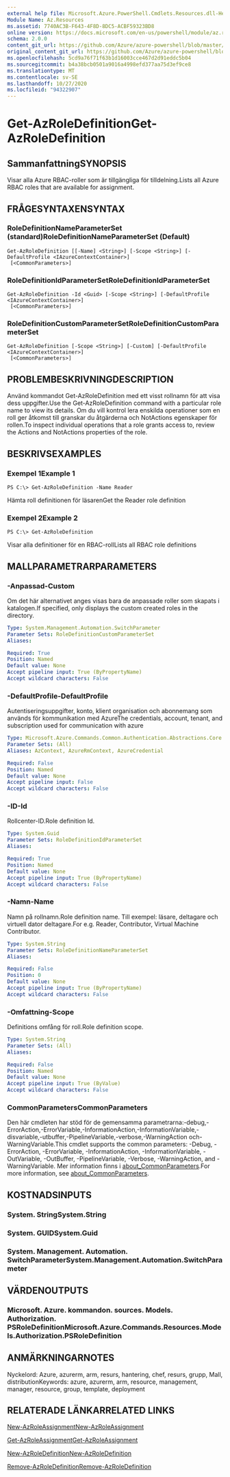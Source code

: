 ```yaml
---
external help file: Microsoft.Azure.PowerShell.Cmdlets.Resources.dll-Help.xml
Module Name: Az.Resources
ms.assetid: 7740AC3B-F643-4F8D-8DC5-ACBF59323BD8
online version: https://docs.microsoft.com/en-us/powershell/module/az.resources/get-azroledefinition
schema: 2.0.0
content_git_url: https://github.com/Azure/azure-powershell/blob/master/src/Resources/Resources/help/Get-AzRoleDefinition.md
original_content_git_url: https://github.com/Azure/azure-powershell/blob/master/src/Resources/Resources/help/Get-AzRoleDefinition.md
ms.openlocfilehash: 5cd9a76f71f63b1d16003cce467d2d91eddc5b04
ms.sourcegitcommit: b4a38bcb0501a9016a4998efd377aa75d3ef9ce8
ms.translationtype: MT
ms.contentlocale: sv-SE
ms.lasthandoff: 10/27/2020
ms.locfileid: "94322907"
---
```

# <span data-ttu-id="f4bef-101">Get-AzRoleDefinition</span><span class="sxs-lookup"><span data-stu-id="f4bef-101">Get-AzRoleDefinition</span></span>

## <span data-ttu-id="f4bef-102">Sammanfattning</span><span class="sxs-lookup"><span data-stu-id="f4bef-102">SYNOPSIS</span></span>
<span data-ttu-id="f4bef-103">Visar alla Azure RBAC-roller som är tillgängliga för tilldelning.</span><span class="sxs-lookup"><span data-stu-id="f4bef-103">Lists all Azure RBAC roles that are available for assignment.</span></span>

## <span data-ttu-id="f4bef-104">FRÅGESYNTAXEN</span><span class="sxs-lookup"><span data-stu-id="f4bef-104">SYNTAX</span></span>

### <span data-ttu-id="f4bef-105">RoleDefinitionNameParameterSet (standard)</span><span class="sxs-lookup"><span data-stu-id="f4bef-105">RoleDefinitionNameParameterSet (Default)</span></span>
```
Get-AzRoleDefinition [[-Name] <String>] [-Scope <String>] [-DefaultProfile <IAzureContextContainer>]
 [<CommonParameters>]
```

### <span data-ttu-id="f4bef-106">RoleDefinitionIdParameterSet</span><span class="sxs-lookup"><span data-stu-id="f4bef-106">RoleDefinitionIdParameterSet</span></span>
```
Get-AzRoleDefinition -Id <Guid> [-Scope <String>] [-DefaultProfile <IAzureContextContainer>]
 [<CommonParameters>]
```

### <span data-ttu-id="f4bef-107">RoleDefinitionCustomParameterSet</span><span class="sxs-lookup"><span data-stu-id="f4bef-107">RoleDefinitionCustomParameterSet</span></span>
```
Get-AzRoleDefinition [-Scope <String>] [-Custom] [-DefaultProfile <IAzureContextContainer>]
 [<CommonParameters>]
```

## <span data-ttu-id="f4bef-108">PROBLEMBESKRIVNING</span><span class="sxs-lookup"><span data-stu-id="f4bef-108">DESCRIPTION</span></span>
<span data-ttu-id="f4bef-109">Använd kommandot Get-AzRoleDefinition med ett visst rollnamn för att visa dess uppgifter.</span><span class="sxs-lookup"><span data-stu-id="f4bef-109">Use the Get-AzRoleDefinition command with a particular role name to view its details.</span></span>
<span data-ttu-id="f4bef-110">Om du vill kontrol lera enskilda operationer som en roll ger åtkomst till granskar du åtgärderna och NotActions egenskaper för rollen.</span><span class="sxs-lookup"><span data-stu-id="f4bef-110">To inspect individual operations that a role grants access to, review the Actions and NotActions properties of the role.</span></span>

## <span data-ttu-id="f4bef-111">BESKRIVS</span><span class="sxs-lookup"><span data-stu-id="f4bef-111">EXAMPLES</span></span>

### <span data-ttu-id="f4bef-112">Exempel 1</span><span class="sxs-lookup"><span data-stu-id="f4bef-112">Example 1</span></span>
```
PS C:\> Get-AzRoleDefinition -Name Reader
```

<span data-ttu-id="f4bef-113">Hämta roll definitionen för läsaren</span><span class="sxs-lookup"><span data-stu-id="f4bef-113">Get the Reader role definition</span></span>

### <span data-ttu-id="f4bef-114">Exempel 2</span><span class="sxs-lookup"><span data-stu-id="f4bef-114">Example 2</span></span>
```
PS C:\> Get-AzRoleDefinition
```

<span data-ttu-id="f4bef-115">Visar alla definitioner för en RBAC-roll</span><span class="sxs-lookup"><span data-stu-id="f4bef-115">Lists all RBAC role definitions</span></span>

## <span data-ttu-id="f4bef-116">MALLPARAMETRAR</span><span class="sxs-lookup"><span data-stu-id="f4bef-116">PARAMETERS</span></span>

### <span data-ttu-id="f4bef-117">-Anpassad</span><span class="sxs-lookup"><span data-stu-id="f4bef-117">-Custom</span></span>
<span data-ttu-id="f4bef-118">Om det här alternativet anges visas bara de anpassade roller som skapats i katalogen.</span><span class="sxs-lookup"><span data-stu-id="f4bef-118">If specified, only displays the custom created roles in the directory.</span></span>

```yaml
Type: System.Management.Automation.SwitchParameter
Parameter Sets: RoleDefinitionCustomParameterSet
Aliases:

Required: True
Position: Named
Default value: None
Accept pipeline input: True (ByPropertyName)
Accept wildcard characters: False
```

### <span data-ttu-id="f4bef-119">-DefaultProfile</span><span class="sxs-lookup"><span data-stu-id="f4bef-119">-DefaultProfile</span></span>
<span data-ttu-id="f4bef-120">Autentiseringsuppgifter, konto, klient organisation och abonnemang som används för kommunikation med Azure</span><span class="sxs-lookup"><span data-stu-id="f4bef-120">The credentials, account, tenant, and subscription used for communication with azure</span></span>

```yaml
Type: Microsoft.Azure.Commands.Common.Authentication.Abstractions.Core.IAzureContextContainer
Parameter Sets: (All)
Aliases: AzContext, AzureRmContext, AzureCredential

Required: False
Position: Named
Default value: None
Accept pipeline input: False
Accept wildcard characters: False
```

### <span data-ttu-id="f4bef-121">-ID</span><span class="sxs-lookup"><span data-stu-id="f4bef-121">-Id</span></span>
<span data-ttu-id="f4bef-122">Rollcenter-ID.</span><span class="sxs-lookup"><span data-stu-id="f4bef-122">Role definition Id.</span></span>

```yaml
Type: System.Guid
Parameter Sets: RoleDefinitionIdParameterSet
Aliases:

Required: True
Position: Named
Default value: None
Accept pipeline input: True (ByPropertyName)
Accept wildcard characters: False
```

### <span data-ttu-id="f4bef-123">-Namn</span><span class="sxs-lookup"><span data-stu-id="f4bef-123">-Name</span></span>
<span data-ttu-id="f4bef-124">Namn på rollnamn.</span><span class="sxs-lookup"><span data-stu-id="f4bef-124">Role definition name.</span></span>
<span data-ttu-id="f4bef-125">Till exempel: läsare, deltagare och virtuell dator deltagare.</span><span class="sxs-lookup"><span data-stu-id="f4bef-125">For e.g. Reader, Contributor, Virtual Machine Contributor.</span></span>

```yaml
Type: System.String
Parameter Sets: RoleDefinitionNameParameterSet
Aliases:

Required: False
Position: 0
Default value: None
Accept pipeline input: True (ByPropertyName)
Accept wildcard characters: False
```

### <span data-ttu-id="f4bef-126">-Omfattning</span><span class="sxs-lookup"><span data-stu-id="f4bef-126">-Scope</span></span>
<span data-ttu-id="f4bef-127">Definitions omfång för roll.</span><span class="sxs-lookup"><span data-stu-id="f4bef-127">Role definition scope.</span></span>

```yaml
Type: System.String
Parameter Sets: (All)
Aliases:

Required: False
Position: Named
Default value: None
Accept pipeline input: True (ByValue)
Accept wildcard characters: False
```

### <span data-ttu-id="f4bef-128">CommonParameters</span><span class="sxs-lookup"><span data-stu-id="f4bef-128">CommonParameters</span></span>
<span data-ttu-id="f4bef-129">Den här cmdleten har stöd för de gemensamma parametrarna:-debug,-ErrorAction,-ErrorVariable,-InformationAction,-InformationVariable,-disvariable,-utbuffer,-PipelineVariable,-verbose,-WarningAction och-WarningVariable.</span><span class="sxs-lookup"><span data-stu-id="f4bef-129">This cmdlet supports the common parameters: -Debug, -ErrorAction, -ErrorVariable, -InformationAction, -InformationVariable, -OutVariable, -OutBuffer, -PipelineVariable, -Verbose, -WarningAction, and -WarningVariable.</span></span> <span data-ttu-id="f4bef-130">Mer information finns i [about_CommonParameters](http://go.microsoft.com/fwlink/?LinkID=113216).</span><span class="sxs-lookup"><span data-stu-id="f4bef-130">For more information, see [about_CommonParameters](http://go.microsoft.com/fwlink/?LinkID=113216).</span></span>

## <span data-ttu-id="f4bef-131">KOSTNADS</span><span class="sxs-lookup"><span data-stu-id="f4bef-131">INPUTS</span></span>

### <span data-ttu-id="f4bef-132">System. String</span><span class="sxs-lookup"><span data-stu-id="f4bef-132">System.String</span></span>

### <span data-ttu-id="f4bef-133">System. GUID</span><span class="sxs-lookup"><span data-stu-id="f4bef-133">System.Guid</span></span>

### <span data-ttu-id="f4bef-134">System. Management. Automation. SwitchParameter</span><span class="sxs-lookup"><span data-stu-id="f4bef-134">System.Management.Automation.SwitchParameter</span></span>

## <span data-ttu-id="f4bef-135">VÄRDEN</span><span class="sxs-lookup"><span data-stu-id="f4bef-135">OUTPUTS</span></span>

### <span data-ttu-id="f4bef-136">Microsoft. Azure. kommandon. sources. Models. Authorization. PSRoleDefinition</span><span class="sxs-lookup"><span data-stu-id="f4bef-136">Microsoft.Azure.Commands.Resources.Models.Authorization.PSRoleDefinition</span></span>

## <span data-ttu-id="f4bef-137">ANMÄRKNINGAR</span><span class="sxs-lookup"><span data-stu-id="f4bef-137">NOTES</span></span>
<span data-ttu-id="f4bef-138">Nyckelord: Azure, azurerm, arm, resurs, hantering, chef, resurs, grupp, Mall, distribution</span><span class="sxs-lookup"><span data-stu-id="f4bef-138">Keywords: azure, azurerm, arm, resource, management, manager, resource, group, template, deployment</span></span>

## <span data-ttu-id="f4bef-139">RELATERADE LÄNKAR</span><span class="sxs-lookup"><span data-stu-id="f4bef-139">RELATED LINKS</span></span>

[<span data-ttu-id="f4bef-140">New-AzRoleAssignment</span><span class="sxs-lookup"><span data-stu-id="f4bef-140">New-AzRoleAssignment</span></span>](./New-AzRoleAssignment.md)

[<span data-ttu-id="f4bef-141">Get-AzRoleAssignment</span><span class="sxs-lookup"><span data-stu-id="f4bef-141">Get-AzRoleAssignment</span></span>](./Get-AzRoleAssignment.md)

[<span data-ttu-id="f4bef-142">New-AzRoleDefinition</span><span class="sxs-lookup"><span data-stu-id="f4bef-142">New-AzRoleDefinition</span></span>](./New-AzRoleDefinition.md)

[<span data-ttu-id="f4bef-143">Remove-AzRoleDefinition</span><span class="sxs-lookup"><span data-stu-id="f4bef-143">Remove-AzRoleDefinition</span></span>](./Remove-AzRoleDefinition.md)

